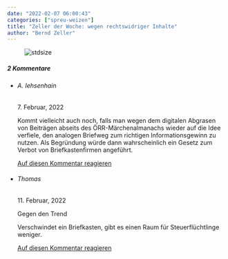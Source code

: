 ```yaml
---
date: "2022-02-07 06:00:43"
categories: ["spreu-weizen"]
title: "Zeller der Woche: wegen rechtswidriger Inhalte"
author: "Bernd Zeller"
---
```



<figure>
<img src="https://www.publicomag.com/wp-content/uploads/2022/02/wegen-rechtswidriger-Inhalte-1320x769.jpg" alt=stdsize>
</figure>


<!--more-->
<h5 class="comments-h">
2 Kommentare </h5>
<ul class="commentlist">
<li class="comment even thread-even depth-1 clearfix" id="li-comment-117701">
<h6 class="author">A. Iehsenhain</h6> <span class="date">7. Februar, 2022</span>



Kommt vielleicht auch noch, falls man wegen dem digitalen Abgrasen von Beiträgen abseits des ÖRR-Märchenalmanachs wieder auf die Idee verfiele, den analogen Briefweg zum richtigen Informationsgewinn zu nutzen. Als Begründung würde dann wahrscheinlich ein Gesetz zum Verbot von Briefkastenfirmen angeführt.

<a rel="nofollow" class="comment-reply-link" href="#comment-117701" data-commentid="117701" data-postid="14998" data-belowelement="comment-117701" data-respondelement="respond" data-replyto="Antworte auf A. Iehsenhain" aria-label="Antworte auf A. Iehsenhain">Auf diesen Kommentar reagieren</a> 


</li>
<li class="comment odd alt thread-odd thread-alt depth-1 clearfix" id="li-comment-117709">
<h6 class="author">Thomas</h6> <span class="date">11. Februar, 2022</span>



Gegen den Trend

Verschwindet ein Briefkasten, gibt es einen Raum für Steuerflüchtlinge weniger.

<a rel="nofollow" class="comment-reply-link" href="#comment-117709" data-commentid="117709" data-postid="14998" data-belowelement="comment-117709" data-respondelement="respond" data-replyto="Antworte auf Thomas" aria-label="Antworte auf Thomas">Auf diesen Kommentar reagieren</a> 


</li>
</ul>
